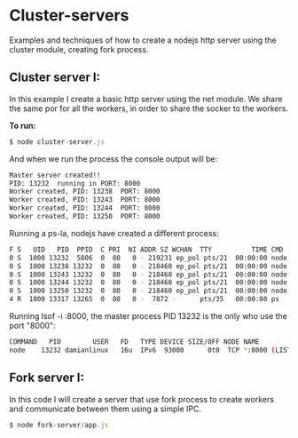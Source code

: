 # Cluster-servers
Examples and techniques of how to create a nodejs http server using the cluster module, creating fork process.

## Cluster server I:
In this example I create a basic http server using the net module. We share the same por for all the workers, in order to share the socker to the workers.

**To run:**

```js
$ node cluster-server.js
```

And when we run the process the console output will be:

```sh
Master server created!!
PID: 13232  running in PORT: 8000
Worker created, PID: 13238  PORT: 8000
Worker created, PID: 13243  PORT: 8000
Worker created, PID: 13244  PORT: 8000
Worker created, PID: 13250  PORT: 8000
```

Running a ps-la, nodejs have created a different process:

```sh
F S   UID   PID  PPID  C PRI  NI ADDR SZ WCHAN  TTY          TIME CMD
0 S  1000 13232  5806  0  80   0 - 219231 ep_pol pts/21  00:00:00 node
0 S  1000 13238 13232  0  80   0 - 218460 ep_pol pts/21  00:00:00 node
0 S  1000 13243 13232  0  80   0 - 218460 ep_pol pts/21  00:00:00 node
0 S  1000 13244 13232  0  80   0 - 218460 ep_pol pts/21  00:00:00 node
0 S  1000 13250 13232  0  80   0 - 218460 ep_pol pts/21  00:00:00 node
4 R  1000 13317 13265  0  80   0 -  7872 -      pts/35   00:00:00 ps
```

Running lsof -i :8000, the master process PID 13232 is the only who use the port "8000":

```sh
COMMAND   PID        USER   FD   TYPE DEVICE SIZE/OFF NODE NAME
node    13232 damianlinux   16u  IPv6  93000      0t0  TCP *:8000 (LISTEN)
```

## Fork server I:
In this code I will create a server that use fork process to create workers and communicate between them using a simple IPC.

```js
$ node fork-server/app.js
```

